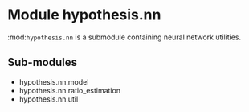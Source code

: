Module hypothesis.nn
====================
:mod:`hypothesis.nn` is a submodule containing neural network utilities.

Sub-modules
-----------
* hypothesis.nn.model
* hypothesis.nn.ratio_estimation
* hypothesis.nn.util